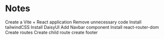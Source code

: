 # Notes

Create a Vite + React application
Remove unnecessary code
Install tailwindCSS
Install DaisyUI
Add Navbar component
Install react-router-dom
Create routes
Create child route
create footer

